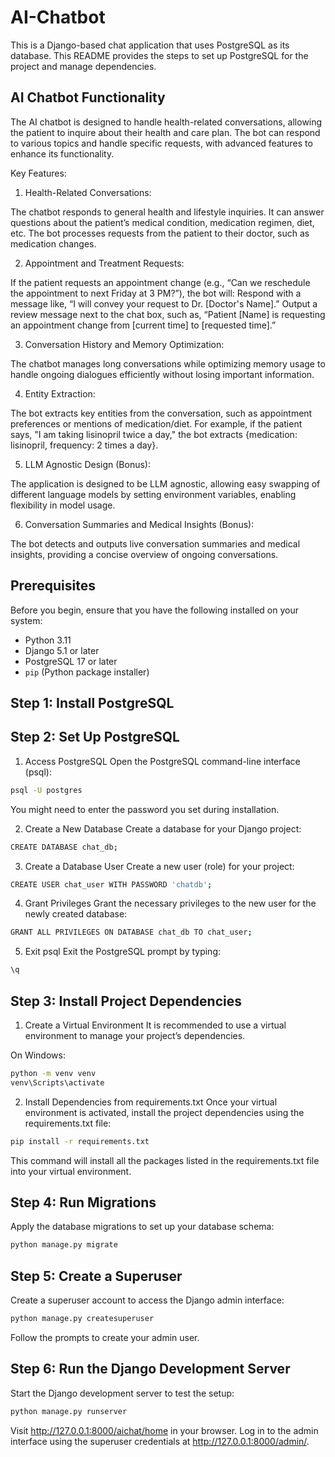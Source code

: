 # AI-Chatbot


This is a Django-based chat application that uses PostgreSQL as its database. This README provides the steps to set up PostgreSQL for the project and manage dependencies.

## AI Chatbot Functionality
The AI chatbot is designed to handle health-related conversations, allowing the patient to inquire about their health and care plan. The bot can respond to various topics and handle specific requests, with advanced features to enhance its functionality.

Key Features:

1. Health-Related Conversations:

The chatbot responds to general health and lifestyle inquiries.
It can answer questions about the patient’s medical condition, medication regimen, diet, etc.
The bot processes requests from the patient to their doctor, such as medication changes.

2. Appointment and Treatment Requests:

If the patient requests an appointment change (e.g., “Can we reschedule the appointment to next Friday at 3 PM?”), the bot will:
Respond with a message like, “I will convey your request to Dr. [Doctor's Name].”
Output a review message next to the chat box, such as, “Patient [Name] is requesting an appointment change from [current time] to [requested time].”

3. Conversation History and Memory Optimization:

The chatbot manages long conversations while optimizing memory usage to handle ongoing dialogues efficiently without losing important information.

4. Entity Extraction:

The bot extracts key entities from the conversation, such as appointment preferences or mentions of medication/diet. For example, if the patient says, "I am taking lisinopril twice a day," the bot extracts {medication: lisinopril, frequency: 2 times a day}.

5. LLM Agnostic Design (Bonus):

The application is designed to be LLM agnostic, allowing easy swapping of different language models by setting environment variables, enabling flexibility in model usage.

6. Conversation Summaries and Medical Insights (Bonus):

The bot detects and outputs live conversation summaries and medical insights, providing a concise overview of ongoing conversations.

## Prerequisites

Before you begin, ensure that you have the following installed on your system:

- Python 3.11
- Django 5.1 or later
- PostgreSQL 17 or later
- `pip` (Python package installer)

## Step 1: Install PostgreSQL

## Step 2: Set Up PostgreSQL
1. Access PostgreSQL
Open the PostgreSQL command-line interface (psql):
```bash
psql -U postgres
```
You might need to enter the password you set during installation.

2. Create a New Database
Create a database for your Django project:
```bash
CREATE DATABASE chat_db;
```
3. Create a Database User
Create a new user (role) for your project:
```bash
CREATE USER chat_user WITH PASSWORD 'chatdb';
```
4. Grant Privileges
Grant the necessary privileges to the new user for the newly created database:
```bash
GRANT ALL PRIVILEGES ON DATABASE chat_db TO chat_user;
```
5. Exit psql
Exit the PostgreSQL prompt by typing:
```bash
\q
```
## Step 3: Install Project Dependencies
1. Create a Virtual Environment
It is recommended to use a virtual environment to manage your project’s dependencies.

On Windows:
```bash
python -m venv venv
venv\Scripts\activate
```
2. Install Dependencies from requirements.txt
Once your virtual environment is activated, install the project dependencies using the requirements.txt file:
```bash
pip install -r requirements.txt
```
This command will install all the packages listed in the requirements.txt file into your virtual environment.


## Step 4: Run Migrations
Apply the database migrations to set up your database schema:
```bash
python manage.py migrate
```
## Step 5: Create a Superuser
Create a superuser account to access the Django admin interface:
```bash
python manage.py createsuperuser
```
Follow the prompts to create your admin user.

## Step 6: Run the Django Development Server
Start the Django development server to test the setup:
```bash
python manage.py runserver
```
Visit http://127.0.0.1:8000/aichat/home in your browser. Log in to the admin interface using the superuser credentials at http://127.0.0.1:8000/admin/.
